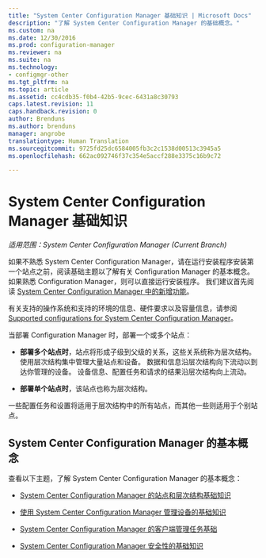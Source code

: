 ```yaml
---
title: "System Center Configuration Manager 基础知识 | Microsoft Docs"
description: "了解 System Center Configuration Manager 的基础概念。"
ms.custom: na
ms.date: 12/30/2016
ms.prod: configuration-manager
ms.reviewer: na
ms.suite: na
ms.technology:
- configmgr-other
ms.tgt_pltfrm: na
ms.topic: article
ms.assetid: cc4cdb35-f0b4-42b5-9cec-6431a8c30793
caps.latest.revision: 11
caps.handback.revision: 0
author: Brenduns
ms.author: brenduns
manager: angrobe
translationtype: Human Translation
ms.sourcegitcommit: 9725fd25dc6584005fb3c2c1538d00513c3945a5
ms.openlocfilehash: 662ac092746f37c354e5accf288e3375c16b9c72

---
```

# <a name="fundamentals-of-system-center-configuration-manager"></a>System Center Configuration Manager 基础知识

*适用范围：System Center Configuration Manager (Current Branch)*

如果不熟悉 System Center Configuration Manager，请在运行安装程序安装第一个站点之前，阅读基础主题以了解有关 Configuration Manager 的基本概念。 如果熟悉 Configuration Manager，则可以直接运行安装程序。 我们建议首先阅读 [System Center Configuration Manager 中的新增功能](/sccm/core/plan-design/changes/what-has-changed-from-configuration-manager-2012)。  

 有关支持的操作系统和支持的环境的信息、硬件要求以及容量信息，请参阅 [Supported configurations for System Center Configuration Manager](../../core/plan-design/configs/supported-configurations.md)。  

 当部署 Configuration Manager 时，部署一个或多个站点：  

-   **部署多个站点时**，站点将形成子级到父级的关系，这些关系统称为层次结构。 使用层次结构集中管理大量站点和设备。  数据和信息沿层次结构向下流动以到达你管理的设备。 设备信息、配置任务和请求的结果沿层次结构向上流动。  

-   **部署单个站点时**，该站点也称为层次结构。  

 一些配置任务和设置将适用于层次结构中的所有站点，而其他一些则适用于个别站点。  

## <a name="fundamental-concepts-for-system-center-configuration-manager"></a>System Center Configuration Manager 的基本概念
查看以下主题，了解 System Center Configuration Manager 的基本概念：  

-   [System Center Configuration Manager 的站点和层次结构基础知识](../../core/understand/fundamentals-of-sites-and-hierarchies.md)  

-   [使用 System Center Configuration Manager 管理设备的基础知识](../../core/understand/fundamentals-of-managing-devices.md)  

-   [System Center Configuration Manager 的客户端管理任务基础](../../core/understand/fundamentals-of-client-management-tasks.md)  

-   [System Center Configuration Manager 安全性的基础知识](../../core/understand/fundamentals-of-security.md)  



<!--HONumber=Dec16_HO5-->


